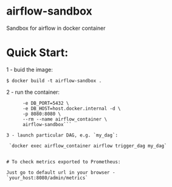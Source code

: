 # airflow-sandbox

Sandbox for airflow in docker container


# Quick Start:

1 - buid the image:

  `$ docker build -t airflow-sandbox .`

2 - run the container:
  
  ```$ docker run -e AIRFLOW__CORE__SQL_ALCHEMY_CONN='postgresql://airflow:airflow_password@host.docker.internal/airflow' \
        -e DB_PORT=5432 \
        -e DB_HOST=host.docker.internal -d \
        -p 8080:8080 \
        --rm --name airflow_container \
        airflow-sandbox```
  
3 - launch particular DAG, e.g. `my_dag`:

   `docker exec airflow_container airflow trigger_dag my_dag`


# To check metrics exported to Prometheus:

Just go to default url in your browser - `your_host:8080/admin/metrics`
